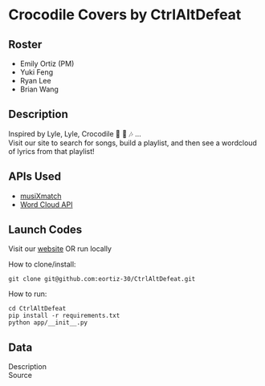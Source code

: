# Crocodile Covers by CtrlAltDefeat

## Roster
* Emily Ortiz (PM)
* Yuki Feng
* Ryan Lee
* Brian Wang

## Description
Inspired by Lyle, Lyle, Crocodile 🐊 🎤 🎶 ...  
Visit our site to search for songs, build a playlist, and then see a wordcloud of lyrics from that playlist!

## APIs Used
* [musiXmatch](https://github.com/stuy-softdev/notes-and-code/blob/main/api_kb/411_on_musiXmatch.md)
* [Word Cloud API](https://github.com/stuy-softdev/notes-and-code/blob/main/api_kb/411_on_WordCloudAPI.md)

## Launch Codes
Visit our [website](https://crocodilecovers.me/) OR run locally 
  
How to clone/install:
```
git clone git@github.com:eortiz-30/CtrlAltDefeat.git
```
How to run:
```
cd CtrlAltDefeat
pip install -r requirements.txt
python app/__init__.py
```

## Data
Description  
Source

